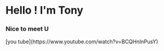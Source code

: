 <html>

<body>
  <h1>Hello ! I'm Tony</h1>
  <h3>Nice to meet U</h3>
  [you tube](https://www.youtube.com/watch?v=BCQHnlnPusY)
</body>
</html>
